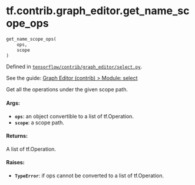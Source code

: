 <div itemscope itemtype="http://developers.google.com/ReferenceObject">
<meta itemprop="name" content="tf.contrib.graph_editor.get_name_scope_ops" />
</div>

# tf.contrib.graph_editor.get_name_scope_ops

``` python
get_name_scope_ops(
    ops,
    scope
)
```



Defined in [`tensorflow/contrib/graph_editor/select.py`](https://www.tensorflow.org/code/tensorflow/contrib/graph_editor/select.py).

See the guide: [Graph Editor (contrib) > Module: select](../../../../../api_guides/python/contrib.graph_editor.md#Module_select)

Get all the operations under the given scope path.

#### Args:

* <b>`ops`</b>: an object convertible to a list of tf.Operation.
* <b>`scope`</b>: a scope path.

#### Returns:

A list of tf.Operation.

#### Raises:

* <b>`TypeError`</b>: if ops cannot be converted to a list of tf.Operation.